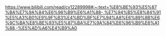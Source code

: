 https://www.bilibili.com/read/cv12289998#:~:text=%E8%BE%93%E5%87%BA%E7%9A%84%E6%96%B9%E6%A1%88-,%E7%94%B5%E8%84%91%E5%A3%B0%E9%9F%B3%E4%BD%BF%E7%94%A8%E6%89%8B%E6%9C%BA%E8%BE%93%E5%87%BA%E7%9A%84%E6%96%B9%E6%A1%88,-%E5%AD%A6%E4%B9%A0

